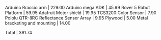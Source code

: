 Arduino Braccio arm | 229.00
Arduino mega ADK | 45.99
Rover 5 Robot Platform | 59.95
Adafruit Motor shield | 19.95
TCS3200 Color Sensor | 7.90
Pololu QTR-8RC Reflectance Sensor Array | 9.95
Plywood | 5.00
Metal bracketing and mounting | 14.00

Total | 391.74
